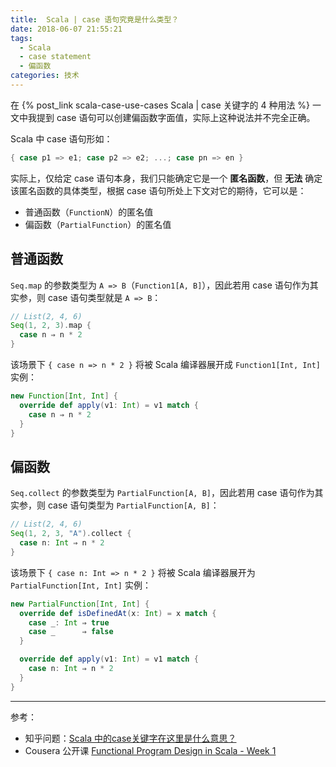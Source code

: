 ```yaml
---
title:  Scala | case 语句究竟是什么类型？
date: 2018-06-07 21:55:21
tags:
  - Scala
  - case statement
  - 偏函数
categories: 技术
---
```


在 {% post_link scala-case-use-cases Scala | case 关键字的 4 种用法 %} 一文中我提到 case 语句可以创建偏函数字面值，实际上这种说法并不完全正确。

Scala 中 case 语句形如：

```Scala
{ case p1 => e1; case p2 => e2; ...; case pn => en }
```

实际上，仅给定 case 语句本身，我们只能确定它是一个 **匿名函数**，但 **无法** 确定该匿名函数的具体类型，根据 case 语句所处上下文对它的期待，它可以是：

* 普通函数（`FunctionN`）的匿名值
* 偏函数（`PartialFunction`）的匿名值

<!-- more -->

## 普通函数

`Seq.map` 的参数类型为 `A => B`（`Function1[A, B]`），因此若用 case 语句作为其实参，则 case 语句类型就是 `A => B`：

```Scala
// List(2, 4, 6)
Seq(1, 2, 3).map {
  case n ⇒ n * 2
}
```

该场景下 `{ case n => n * 2 }` 将被 Scala 编译器展开成 `Function1[Int, Int]` 实例：

```Scala
new Function[Int, Int] {
  override def apply(v1: Int) = v1 match {
    case n ⇒ n * 2
  }
}
```

## 偏函数

`Seq.collect` 的参数类型为 `PartialFunction[A, B]`，因此若用 case 语句作为其实参，则 case 语句类型为 `PartialFunction[A, B]`：

```Scala
// List(2, 4, 6)
Seq(1, 2, 3, "A").collect {
  case n: Int ⇒ n * 2
}
```

该场景下 `{ case n: Int => n * 2 }` 将被 Scala 编译器展开为 `PartialFunction[Int, Int]` 实例：

```Scala
new PartialFunction[Int, Int] {
  override def isDefinedAt(x: Int) = x match {
    case _: Int ⇒ true
    case _      ⇒ false
  }

  override def apply(v1: Int) = v1 match {
    case n: Int ⇒ n * 2
  }
}
```

---

参考：

* 知乎问题：[Scala 中的case关键字在这里是什么意思？](https://www.zhihu.com/question/29175392/answer/124176745)
* Cousera 公开课 [Functional Program Design in Scala - Week 1](https://www.coursera.org/learn/progfun2/lecture/zsnJ0/recap-functions-and-pattern-matching)